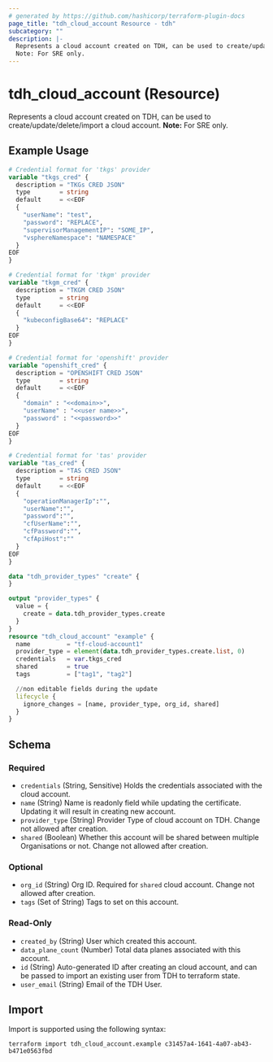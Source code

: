 ```yaml
---
# generated by https://github.com/hashicorp/terraform-plugin-docs
page_title: "tdh_cloud_account Resource - tdh"
subcategory: ""
description: |-
  Represents a cloud account created on TDH, can be used to create/update/delete/import a cloud account.
  Note: For SRE only.
---
```


# tdh_cloud_account (Resource)

Represents a cloud account created on TDH, can be used to create/update/delete/import a cloud account.
**Note:** For SRE only.

## Example Usage

```terraform
# Credential format for 'tkgs' provider
variable "tkgs_cred" {
  description = "TKGs CRED JSON"
  type        = string
  default     = <<EOF
  {
    "userName": "test",
    "password": "REPLACE",
    "supervisorManagementIP": "SOME_IP",
    "vsphereNamespace": "NAMESPACE"
  }
EOF
}

# Credential format for 'tkgm' provider
variable "tkgm_cred" {
  description = "TKGM CRED JSON"
  type        = string
  default     = <<EOF
  {
    "kubeconfigBase64": "REPLACE"
  }
EOF
}

# Credential format for 'openshift' provider
variable "openshift_cred" {
  description = "OPENSHIFT CRED JSON"
  type        = string
  default     = <<EOF
  {
    "domain" : "<<domain>>",
    "userName" : "<<user name>>",
    "password" : "<<password>>"
  }
EOF
}

# Credential format for 'tas' provider
variable "tas_cred" {
  description = "TAS CRED JSON"
  type        = string
  default     = <<EOF
  {
    "operationManagerIp":"",
    "userName":"",
    "password":"",
    "cfUserName":"",
    "cfPassword":"",
    "cfApiHost":""
  }
EOF
}

data "tdh_provider_types" "create" {
}

output "provider_types" {
  value = {
    create = data.tdh_provider_types.create
  }
}
resource "tdh_cloud_account" "example" {
  name          = "tf-cloud-account1"
  provider_type = element(data.tdh_provider_types.create.list, 0)
  credentials   = var.tkgs_cred
  shared        = true
  tags          = ["tag1", "tag2"]

  //non editable fields during the update
  lifecycle {
    ignore_changes = [name, provider_type, org_id, shared]
  }
}
```

<!-- schema generated by tfplugindocs -->
## Schema

### Required

- `credentials` (String, Sensitive) Holds the credentials associated with the cloud account.
- `name` (String) Name is readonly field while updating the certificate. Updating it will result in creating new account.
- `provider_type` (String) Provider Type of cloud account on TDH. Change not allowed after creation.
- `shared` (Boolean) Whether this account will be shared between multiple Organisations or not. Change not allowed after creation.

### Optional

- `org_id` (String) Org ID. Required for `shared` cloud account. Change not allowed after creation.
- `tags` (Set of String) Tags to set on this account.

### Read-Only

- `created_by` (String) User which created this account.
- `data_plane_count` (Number) Total data planes associated with this account.
- `id` (String) Auto-generated ID after creating an cloud account, and can be passed to import an existing user from TDH to terraform state.
- `user_email` (String) Email of the TDH User.

## Import

Import is supported using the following syntax:

```shell
terraform import tdh_cloud_account.example c31457a4-1641-4a07-ab43-b471e0563fbd
```
